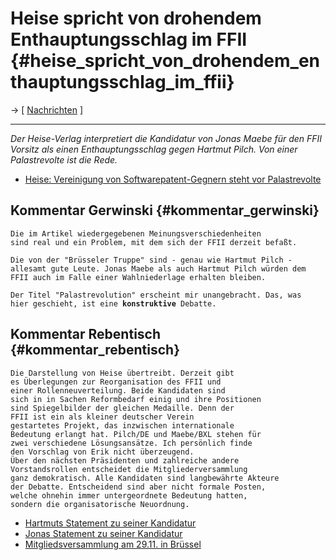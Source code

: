 # Heise spricht von drohendem Enthauptungsschlag im FFII {#heise_spricht_von_drohendem_enthauptungsschlag_im_ffii}

-\> \[ [ Nachrichten](SwpatcninoDe "wikilink") \]

------------------------------------------------------------------------

*Der Heise-Verlag interpretiert die Kandidatur von Jonas Maebe für den
FFII Vorsitz als einen Enthauptungsschlag gegen Hartmut Pilch. Von einer
Palastrevolte ist die Rede.*

-   [Heise: Vereinigung von Softwarepatent-Gegnern steht vor
    Palastrevolte](http://www.heise.de/newsticker/meldung/66574 "wikilink")

## Kommentar Gerwinski {#kommentar_gerwinski}

`Die im Artikel wiedergegebenen Meinungsverschiedenheiten `\
`sind real und ein Problem, mit dem sich der FFII derzeit befaßt.`

`Die von der "Brüsseler Truppe" sind - genau wie Hartmut Pilch -`\
`allesamt gute Leute. Jonas Maebe als auch Hartmut Pilch würden dem`\
`FFII auch im Falle einer Wahlniederlage erhalten bleiben.`

`Der Titel "Palastrevolution" erscheint mir unangebracht. Das, was`\
`hier geschieht, ist eine `**`konstruktive`**` Debatte.`

## Kommentar Rebentisch {#kommentar_rebentisch}

`Die Darstellung von Heise übertreibt. Derzeit gibt `\
`es Überlegungen zur Reorganisation des FFII und`\
`einer Rollenneuverteilung. Beide Kandidaten sind`\
`sich in in Sachen Reformbedarf einig und ihre Positionen`\
`sind Spiegelbilder der gleichen Medaille. Denn der `\
`FFII ist ein als kleiner deutscher Verein `\
`gestartetes Projekt, das inzwischen internationale`\
`Bedeutung erlangt hat. Pilch/DE und Maebe/BXL stehen für`\
`zwei verschiedene Lösungsansätze. Ich persönlich finde`\
`den Vorschlag von Erik nicht überzeugend. `\
`Über den nächsten Präsidenten und zahlreiche andere`\
`Vorstandsrollen entscheidet die Mitgliederversammlung`\
`ganz demokratisch. Alle Kandidaten sind langbewährte Akteure`\
`der Debatte. Entscheidend sind aber nicht formale Posten,`\
`welche ohnehin immer untergeordnete Bedeutung hatten,`\
`sondern die organisatorische Neuordnung.`

-   [ Hartmuts Statement zu seiner
    Kandidatur](FfiiKonvPhm0511En "wikilink")
-   [ Jonas Statement zu seiner
    Kandidatur](FfiiKonvJmaebe0511En "wikilink")
-   [ Mitgliedsversammlung am 29.11. in
    Brüssel](FfiiKonvAgenda0511En "wikilink")
